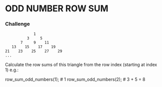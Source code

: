 # ODD NUMBER ROW SUM

### Challenge

```
             1
          3     5
       7     9    11
   13    15    17    19
21    23    25    27    29
...
```
Calculate the row sums of this triangle from the row index (starting at index 1) e.g.:

row_sum_odd_numbers(1); # 1
row_sum_odd_numbers(2); # 3 + 5 = 8